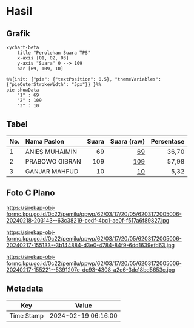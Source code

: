 # Hasil

## Grafik

```mermaid
xychart-beta
    title "Perolehan Suara TPS"
    x-axis [01, 02, 03]
    y-axis "Suara" 0 --> 109
    bar [69, 109, 10]
```

```mermaid
%%{init: {"pie": {"textPosition": 0.5}, "themeVariables": {"pieOuterStrokeWidth": "5px"}} }%%
pie showData
    "1" : 69
    "2" : 109
    "3" : 10
```

## Tabel

| No. | Nama Paslon    | Suara | Suara (raw) | Persentase |
|:--- |:-------------- | -----:| -----------:| ----------:|
| 1   | ANIES MUHAIMIN | 69    | [69][p-1]   | 36,70      |
| 2   | PRABOWO GIBRAN | 109   | [109][p-2]  | 57,98      |
| 3   | GANJAR MAHFUD  | 10    | [10][p-3]   | 5,32       |


[p-1]: https://github.com/gigit-pemilu/pemilu-2024-62-kalimantan-tengah/blob/main/pilpres/hitung-suara/sub/62-kalimantan-tengah/sub/03-kapuas/sub/17-bataguh/sub/2005-tamban-luar/sub/006-tps/sub/paslon-1.txt
[p-2]: https://github.com/gigit-pemilu/pemilu-2024-62-kalimantan-tengah/blob/main/pilpres/hitung-suara/sub/62-kalimantan-tengah/sub/03-kapuas/sub/17-bataguh/sub/2005-tamban-luar/sub/006-tps/sub/paslon-2.txt
[p-3]: https://github.com/gigit-pemilu/pemilu-2024-62-kalimantan-tengah/blob/main/pilpres/hitung-suara/sub/62-kalimantan-tengah/sub/03-kapuas/sub/17-bataguh/sub/2005-tamban-luar/sub/006-tps/sub/paslon-3.txt

## Foto C Plano

https://sirekap-obj-formc.kpu.go.id/0c22/pemilu/ppwp/62/03/17/20/05/6203172005006-20240218-203143--63c38219-cedf-4bc1-ae0f-f517a6f89827.jpg

https://sirekap-obj-formc.kpu.go.id/0c22/pemilu/ppwp/62/03/17/20/05/6203172005006-20240217-155133--3b144884-d3e0-4784-84f9-6dd1639efd63.jpg

https://sirekap-obj-formc.kpu.go.id/0c22/pemilu/ppwp/62/03/17/20/05/6203172005006-20240217-155221--5391207e-dc93-4308-a2e6-3dc18bd5653c.jpg


## Metadata

| Key        | Value               |
| ---------- | ------------------- |
| Time Stamp | 2024-02-19 06:16:00 |



